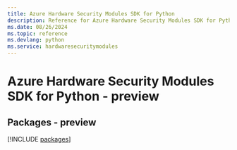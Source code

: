 ```yaml
---
title: Azure Hardware Security Modules SDK for Python
description: Reference for Azure Hardware Security Modules SDK for Python
ms.date: 08/26/2024
ms.topic: reference
ms.devlang: python
ms.service: hardwaresecuritymodules
---
```

# Azure Hardware Security Modules SDK for Python - preview
## Packages - preview
[!INCLUDE [packages](hardware-security-modules-index.md)]
